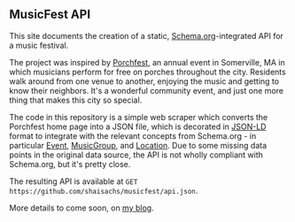 ## MusicFest API

This site documents the creation of a static, [Schema.org](http://schema.org/)-integrated API for a music festival.

The project was inspired by [Porchfest](https://www.somervilleartscouncil.org/porchfest), an annual event in Somerville, MA in which musicians perform for free on porches throughout the city. Residents walk around from one venue to another, enjoying the music and getting to know their neighbors. It's a wonderful community event, and just one more thing that makes this city so special.

The code in this repository is a simple web scraper which converts the Porchfest home page into a JSON file, which is decorated in [JSON-LD](https://json-ld.org/) format to integrate with the relevant concepts from Schema.org - in particular [Event](http://schema.org/Event), [MusicGroup](http://schema.org/MusicGroup), and [Location](http://schema.org/Location). Due to some missing data points in the original data source, the API is not wholly compliant with Schema.org, but it's pretty close.

The resulting API is available at `GET https://github.com/shaisachs/musicfest/api.json`.

More details to come soon, on [my blog](https://shaisachs.github.io).